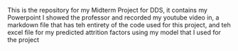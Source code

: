 This is the repository for my Midterm Project for DDS, it contains my Powerpoint I showed the professor and recorded my youtube video in, 
a markdown file that has teh entirety of the code used for this project,
and teh excel file for my predicted attrition factors using my model that I used for the project
